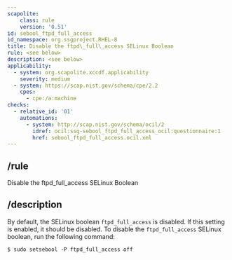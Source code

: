 ```yaml
---
scapolite:
    class: rule
    version: '0.51'
id: sebool_ftpd_full_access
id_namespace: org.ssgproject.RHEL-8
title: Disable the ftpd\_full\_access SELinux Boolean
rule: <see below>
description: <see below>
applicability:
  - system: org.scapolite.xccdf.applicability
    severity: medium
  - system: https://scap.nist.gov/schema/cpe/2.2
    cpes:
      - cpe:/a:machine
checks:
  - relative_id: '01'
    automations:
      - system: http://scap.nist.gov/schema/ocil/2
        idref: ocil:ssg-sebool_ftpd_full_access_ocil:questionnaire:1
        href: sebool_ftpd_full_access.ocil.xml
---
```



## /rule

Disable the ftpd\_full\_access SELinux Boolean

## /description

By
default, the SELinux boolean `ftpd_full_access` is disabled. If this
setting is enabled, it should be disabled. To disable the
`ftpd_full_access` SELinux boolean, run the following command:

``` 
$ sudo setsebool -P ftpd_full_access off
```
